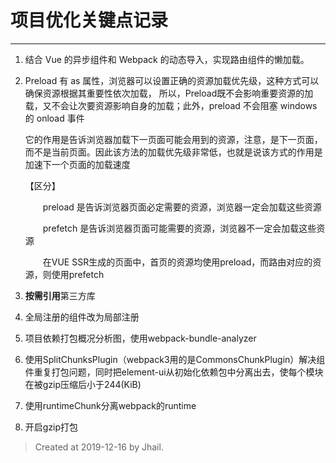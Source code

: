 # 项目优化关键点记录
------------------


1. 结合 Vue 的异步组件和 Webpack 的动态导入，实现路由组件的懒加载。

2. Preload 有 as 属性，浏览器可以设置正确的资源加载优先级，这种方式可以确保资源根据其重要性依次加载， 所以，Preload既不会影响重要资源的加载，又不会让次要资源影响自身的加载；此外，preload 不会阻塞 windows 的 onload 事件

   它的作用是告诉浏览器加载下一页面可能会用到的资源，注意，是下一页面，而不是当前页面。因此该方法的加载优先级非常低，也就是说该方式的作用是加速下一个页面的加载速度

   【区分】

   　　preload 是告诉浏览器页面必定需要的资源，浏览器一定会加载这些资源

   　　prefetch 是告诉浏览器页面可能需要的资源，浏览器不一定会加载这些资源

   　　在VUE SSR生成的页面中，首页的资源均使用preload，而路由对应的资源，则使用prefetch

3. **按需引用**第三方库

4. 全局注册的组件改为局部注册

5. 项目依赖打包概况分析图，使用webpack-bundle-analyzer

6. 使用SplitChunksPlugin（webpack3用的是CommonsChunkPlugin）解决组件重复打包问题，同时把element-ui从初始化依赖包中分离出去，使每个模块在被gzip压缩后小于244(KiB)

7. 使用runtimeChunk分离webpack的runtime

8. 开启gzip打包

> Created at 2019-12-16 by Jhail.
